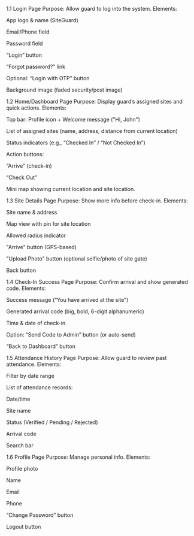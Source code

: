 1.1 Login Page
Purpose: Allow guard to log into the system.
Elements:

App logo & name (SiteGuard)

Email/Phone field

Password field

“Login” button

“Forgot password?” link

Optional: “Login with OTP” button

Background image (faded security/post image)

1.2 Home/Dashboard Page
Purpose: Display guard’s assigned sites and quick actions.
Elements:

Top bar: Profile icon + Welcome message ("Hi, John")

List of assigned sites (name, address, distance from current location)

Status indicators (e.g., “Checked In” / “Not Checked In”)

Action buttons:

“Arrive” (check-in)

“Check Out”

Mini map showing current location and site location.

1.3 Site Details Page
Purpose: Show more info before check-in.
Elements:

Site name & address

Map view with pin for site location

Allowed radius indicator

"Arrive" button (GPS-based)

"Upload Photo" button (optional selfie/photo of site gate)

Back button

1.4 Check-In Success Page
Purpose: Confirm arrival and show generated code.
Elements:

Success message (“You have arrived at the site”)

Generated arrival code (big, bold, 6-digit alphanumeric)

Time & date of check-in

Option: “Send Code to Admin” button (or auto-send)

“Back to Dashboard” button

1.5 Attendance History Page
Purpose: Allow guard to review past attendance.
Elements:

Filter by date range

List of attendance records:

Date/time

Site name

Status (Verified / Pending / Rejected)

Arrival code

Search bar

1.6 Profile Page
Purpose: Manage personal info.
Elements:

Profile photo

Name

Email

Phone

“Change Password” button

Logout button
